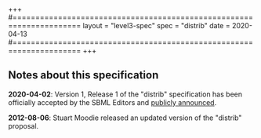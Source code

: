 +++
#=====================================================================
layout = "level3-spec"
spec   = "distrib"
date   = 2020-04-13
#=====================================================================
+++

## Notes about this specification

**2020-04-02**: Version 1, Release 1 of the "distrib" specification has been officially accepted by the SBML Editors and [publicly announced](https://groups.google.com/forum/#!topic/sbml-discuss/aF83lx0vh4w).

**2012-08-06**: Stuart Moodie released an updated version of the "distrib" proposal.

